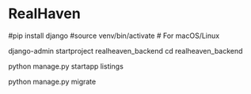 # RealHaven

#pip install django
#source venv/bin/activate  # For macOS/Linux


django-admin startproject realheaven_backend
cd realheaven_backend

python manage.py startapp listings

python manage.py migrate
